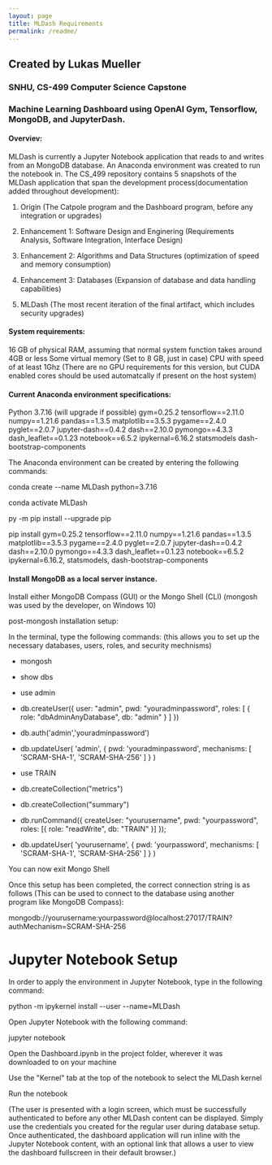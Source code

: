 ```yaml
---
layout: page
title: MLDash Requirements
permalink: /readme/
---
```


## Created by Lukas Mueller

### SNHU, CS-499 Computer Science Capstone 

### Machine Learning Dashboard using OpenAI Gym, Tensorflow, MongoDB, and JupyterDash. 


#### Overviev: 
MLDash is currently a Jupyter Notebook application that reads to and writes from an MongoDB database. 
An Anaconda environment was created to run the notebook in. The CS_499 repository contains 5 snapshots of the MLDash
application that span the development process(documentation added throughout development):

1. Origin (The Catpole program and the Dashboard program, before any integration or upgrades)
 
2. Enhancement 1: Software Design and Enginering (Requirements Analysis, Software Integration, Interface Design)
 
3. Enhancement 2: Algorithms and Data Structures (optimization of speed and memory consumption)
 
4. Enhancement 3: Databases (Expansion of database and data handling capabilities)
 
5. MLDash (The most recent iteration of the final artifact, which includes security upgrades)



#### System requirements:

16 GB of physical RAM, assuming that normal system function takes around 4GB or less
Some virtual memory (Set to 8 GB, just in case)
CPU with speed of at least 1Ghz 
(There are no GPU requirements for this version, but CUDA enabled cores should be used automatcally if present on the host system)


#### Current Anaconda environment specifications:

Python 3.7.16 (will upgrade if possible)
gym=0.25.2
tensorflow==2.11.0
numpy==1.21.6
pandas==1.3.5
matplotlib==3.5.3
pygame==2.4.0
pyglet==2.0.7
jupyter-dash==0.4.2
dash==2.10.0
pymongo==4.3.3
dash_leaflet==0.1.23
notebook==6.5.2
ipykernal=6.16.2
statsmodels
dash-bootstrap-components

The Anaconda environment can be created by entering the following commands:

conda create --name MLDash python=3.7.16

conda activate MLDash

py -m pip install --upgrade pip

pip install gym=0.25.2 tensorflow==2.11.0 numpy==1.21.6 pandas==1.3.5 matplotlib==3.5.3 pygame==2.4.0 pyglet==2.0.7 jupyter-dash==0.4.2 dash==2.10.0 pymongo==4.3.3 dash_leaflet==0.1.23 notebook==6.5.2 ipykernal=6.16.2, statsmodels, dash-bootstrap-components


#### Install MongoDB as a local server instance. 

Install either MongoDB Compass (GUI) or the Mongo Shell (CLI) (mongosh was used by the developer, on Windows 10)

post-mongosh installation setup:

In the terminal, type the following commands:
(this allows you to set up the necessary databases, users, roles, and security mechnisms)
* mongosh
* show dbs
* use admin

* db.createUser({
  user: "admin",
  pwd: "youradminpassword",
  roles: [ { role: "dbAdminAnyDatabase", db: "admin" } ]
})

* db.auth('admin','youradminpassword')

* db.updateUser(
  'admin',
  {
    pwd: 'youradminpassword',
    mechanisms: [ 'SCRAM-SHA-1', 'SCRAM-SHA-256' ] 
 }
)

* use TRAIN
* db.createCollection("metrics")
* db.createCollection("summary")

* db.runCommand({ 
  createUser: "yourusername",
  pwd: "yourpassword",
  roles: [{ role: "readWrite", db: "TRAIN" }]
});

* db.updateUser(
  'yourusername',
  {
    pwd: 'yourpassword',
    mechanisms: [ 'SCRAM-SHA-1', 'SCRAM-SHA-256' ] 
 }
)

You can now exit Mongo Shell

Once this setup has been completed, the correct connection string is as follows
(This can be used to connect to the database using another program like MongoDB Compass):

mongodb://yourusername:yourpassword@localhost:27017/TRAIN?authMechanism=SCRAM-SHA-256


# Jupyter Notebook Setup

In order to apply the environment in Jupyter Notebook, type in the following command:

python -m ipykernel install --user --name=MLDash


Open Jupyter Notebook with the following command:

jupyter notebook


Open the Dashboard.ipynb in the project folder, wherever it was downloaded to on your machine


Use the "Kernel" tab at the top of the notebook to select the MLDash kernel


Run the notebook

(The user is presented with a login screen, which must be successfully authenticated to before any other MLDash content can be displayed. Simply use the credentials you created for the regular user during database setup. Once authenticated, the dashboard application will run inline with the Jupyter Notebook content, with an optional link that allows a user to view the dashboard fullscreen in their default browser.)
